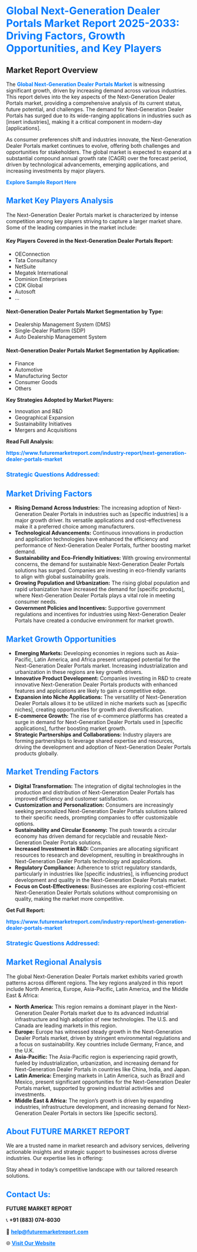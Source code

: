 <h1 style="color: #007BFF;">Global Next-Generation Dealer Portals Market Report 2025-2033: Driving Factors, Growth Opportunities, and Key Players</h1>

<section id="overview">
<h2>Market Report Overview</h2>
<p>The <a href="https://www.futuremarketreport.com/industry-report/next-generation-dealer-portals-market" style="color: #007BFF; text-decoration: none;"><strong>Global Next-Generation Dealer Portals Market</strong></a> is witnessing significant growth, driven by increasing demand across various industries. This report delves into the key aspects of the Next-Generation Dealer Portals market, providing a comprehensive analysis of its current status, future potential, and challenges. The demand for Next-Generation Dealer Portals has surged due to its wide-ranging applications in industries such as [insert industries], making it a critical component in modern-day [applications].</p>
<p>As consumer preferences shift and industries innovate, the Next-Generation Dealer Portals market continues to evolve, offering both challenges and opportunities for stakeholders. The global market is expected to expand at a substantial compound annual growth rate (CAGR) over the forecast period, driven by technological advancements, emerging applications, and increasing investments by major players.</p>
</section>

<section id="overview">
<p><a href="https://www.futuremarketreport.com/request-sample/reportId=98914" style="color: #007BFF; text-decoration: none;"><strong>Explore Sample Report Here</strong></a></p>
</section>

<section id="key-players">
<h2 style="color: #007BFF;">Market Key Players Analysis</h2>
<p>The Next-Generation Dealer Portals market is characterized by intense competition among key players striving to capture a larger market share. Some of the leading companies in the market include:</p>
<h4>Key Players Covered in the Next-Generation Dealer Portals Report:</h4>
<ul><li>OEConnection</li><li>Tata Consultancy</li><li>NetSuite</li><li>Megatek International</li><li>Dominion Enterprises</li><li>CDK Global</li><li>Autosoft</li><li>...</li></ul>
<h4>Next-Generation Dealer Portals Market Segmentation by Type:</h4>
<ul><li>Dealership Management System (DMS)</li><li>Single-Dealer Platform (SDP)</li><li>Auto Dealership Management System</li></ul>

<h4>Next-Generation Dealer Portals Market Segmentation by Application:</h4>
<ul><li>Finance</li><li>Automotive</li><li>Manufacturing Sector</li><li>Consumer Goods</li><li>Others</li></ul>
<p><strong>Key Strategies Adopted by Market Players:</strong></p>
<ul>
<li>Innovation and R&D</li>
<li>Geographical Expansion</li>
<li>Sustainability Initiatives</li>
<li>Mergers and Acquisitions</li>
</ul>
</section>

<section>
<p><strong>Read Full Analysis: </strong></p><a href="https://www.futuremarketreport.com/industry-report/next-generation-dealer-portals-market" style="color: #007BFF; text-decoration: none;"><strong>https://www.futuremarketreport.com/industry-report/next-generation-dealer-portals-market</strong></a>
<h3 style="color: #007BFF;">Strategic Questions Addressed:</h3>
</section>

<section id="driving-factors">
<h2 style="color: #007BFF;">Market Driving Factors</h2>
<ul>
<li><strong>Rising Demand Across Industries:</strong> The increasing adoption of Next-Generation Dealer Portals in industries such as [specific industries] is a major growth driver. Its versatile applications and cost-effectiveness make it a preferred choice among manufacturers.</li>
<li><strong>Technological Advancements:</strong> Continuous innovations in production and application technologies have enhanced the efficiency and performance of Next-Generation Dealer Portals, further boosting market demand.</li>
<li><strong>Sustainability and Eco-Friendly Initiatives:</strong> With growing environmental concerns, the demand for sustainable Next-Generation Dealer Portals solutions has surged. Companies are investing in eco-friendly variants to align with global sustainability goals.</li>
<li><strong>Growing Population and Urbanization:</strong> The rising global population and rapid urbanization have increased the demand for [specific products], where Next-Generation Dealer Portals plays a vital role in meeting consumer needs.</li>
<li><strong>Government Policies and Incentives:</strong> Supportive government regulations and incentives for industries using Next-Generation Dealer Portals have created a conducive environment for market growth.</li>
</ul>
</section>

<section id="growth-opportunities">
<h2 style="color: #007BFF;">Market Growth Opportunities</h2>
<ul>
<li><strong>Emerging Markets:</strong> Developing economies in regions such as Asia-Pacific, Latin America, and Africa present untapped potential for the Next-Generation Dealer Portals market. Increasing industrialization and urbanization in these regions are key growth drivers.</li>
<li><strong>Innovative Product Development:</strong> Companies investing in R&D to create innovative Next-Generation Dealer Portals products with enhanced features and applications are likely to gain a competitive edge.</li>
<li><strong>Expansion into Niche Applications:</strong> The versatility of Next-Generation Dealer Portals allows it to be utilized in niche markets such as [specific niches], creating opportunities for growth and diversification.</li>
<li><strong>E-commerce Growth:</strong> The rise of e-commerce platforms has created a surge in demand for Next-Generation Dealer Portals used in [specific applications], further boosting market growth.</li>
<li><strong>Strategic Partnerships and Collaborations:</strong> Industry players are forming partnerships to leverage shared expertise and resources, driving the development and adoption of Next-Generation Dealer Portals products globally.</li>
</ul>
</section>

<section id="trending-factors">
<h2 style="color: #007BFF;">Market Trending Factors</h2>
<ul>
<li><strong>Digital Transformation:</strong> The integration of digital technologies in the production and distribution of Next-Generation Dealer Portals has improved efficiency and customer satisfaction.</li>
<li><strong>Customization and Personalization:</strong> Consumers are increasingly seeking personalized Next-Generation Dealer Portals solutions tailored to their specific needs, prompting companies to offer customizable options.</li>
<li><strong>Sustainability and Circular Economy:</strong> The push towards a circular economy has driven demand for recyclable and reusable Next-Generation Dealer Portals solutions.</li>
<li><strong>Increased Investment in R&D:</strong> Companies are allocating significant resources to research and development, resulting in breakthroughs in Next-Generation Dealer Portals technology and applications.</li>
<li><strong>Regulatory Compliance:</strong> Adherence to strict regulatory standards, particularly in industries like [specific industries], is influencing product development and quality in the Next-Generation Dealer Portals market.</li>
<li><strong>Focus on Cost-Effectiveness:</strong> Businesses are exploring cost-efficient Next-Generation Dealer Portals solutions without compromising on quality, making the market more competitive.</li>
</ul>
</section>

<section>
<p><strong>Get Full Report: </strong></p><a href="https://www.futuremarketreport.com/industry-report/next-generation-dealer-portals-market" style="color: #007BFF; text-decoration: none;"><strong>https://www.futuremarketreport.com/industry-report/next-generation-dealer-portals-market</strong></a>
<h3 style="color: #007BFF;">Strategic Questions Addressed:</h3>
</section>


<section id="regional-analysis">
<h2 style="color: #007BFF;">Market Regional Analysis</h2>
<p>The global Next-Generation Dealer Portals market exhibits varied growth patterns across different regions. The key regions analyzed in this report include North America, Europe, Asia-Pacific, Latin America, and the Middle East & Africa:</p>
<ul>
<li><strong>North America:</strong> This region remains a dominant player in the Next-Generation Dealer Portals market due to its advanced industrial infrastructure and high adoption of new technologies. The U.S. and Canada are leading markets in this region.</li>
<li><strong>Europe:</strong> Europe has witnessed steady growth in the Next-Generation Dealer Portals market, driven by stringent environmental regulations and a focus on sustainability. Key countries include Germany, France, and the U.K.</li>
<li><strong>Asia-Pacific:</strong> The Asia-Pacific region is experiencing rapid growth, fueled by industrialization, urbanization, and increasing demand for Next-Generation Dealer Portals in countries like China, India, and Japan.</li>
<li><strong>Latin America:</strong> Emerging markets in Latin America, such as Brazil and Mexico, present significant opportunities for the Next-Generation Dealer Portals market, supported by growing industrial activities and investments.</li>
<li><strong>Middle East & Africa:</strong> The region’s growth is driven by expanding industries, infrastructure development, and increasing demand for Next-Generation Dealer Portals in sectors like [specific sectors].</li>
</ul>
</section>

<footer>
<h2 style="color: #007BFF;">About FUTURE MARKET REPORT</h2>
<p>We are a trusted name in market research and advisory services, delivering actionable insights and strategic support to businesses across diverse industries. Our expertise lies in offering:</p>

<p>Stay ahead in today’s competitive landscape with our tailored research solutions.</p>

<h2 style="color: #007BFF;">Contact Us:</h2>
<p><strong>FUTURE MARKET REPORT</strong></p>
<p>📞 <strong>+91 (883) 074-8030</strong></p>
<p>📧 <strong><a href="mailto:help@futuremarketreport.com" style="color: #007BFF;">help@futuremarketreport.com</a></strong></p>
<p>🌐 <strong><a href="https://www.futuremarketreport.com/" style="color: #007BFF;">Visit Our Website</a></strong></p>
</footer>